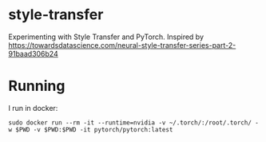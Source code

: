 # style-transfer
Experimenting with Style Transfer and PyTorch. Inspired by https://towardsdatascience.com/neural-style-transfer-series-part-2-91baad306b24

# Running
I run in docker:
```
sudo docker run --rm -it --runtime=nvidia -v ~/.torch/:/root/.torch/ -w $PWD -v $PWD:$PWD -it pytorch/pytorch:latest
```
